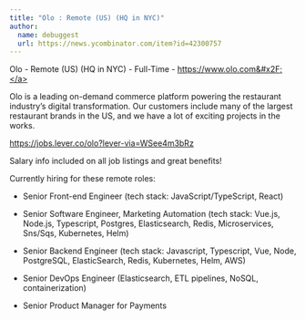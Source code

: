 ```yaml
---
title: "Olo : Remote (US) (HQ in NYC)"
author:
  name: debuggest
  url: https://news.ycombinator.com/item?id=42300757
---
```

Olo - Remote (US) (HQ in NYC) - Full-Time - <a href="https:&#x2F;&#x2F;www.olo.com&#x2F;" rel="nofollow">https:&#x2F;&#x2F;www.olo.com&#x2F;</a>

Olo is a leading on-demand commerce platform powering the restaurant industry’s digital transformation. Our customers include many of the largest restaurant brands in the US, and we have a lot of exciting projects in the works.

<a href="https:&#x2F;&#x2F;jobs.lever.co&#x2F;olo?lever-via=WSee4m3bRz" rel="nofollow">https:&#x2F;&#x2F;jobs.lever.co&#x2F;olo?lever-via=WSee4m3bRz</a>

Salary info included on all job listings and great benefits!

Currently hiring for these remote roles:

* Senior Front-end Engineer (tech stack: JavaScript&#x2F;TypeScript, React)

* Senior Software Engineer, Marketing Automation (tech stack: Vue.js, Node.js, Typescript, Postgres, Elasticsearch, Redis, Microservices, Sns&#x2F;Sqs, Kubernetes, Helm)

* Senior Backend Engineer (tech stack: Javascript, Typescript, Vue, Node, PostgreSQL, ElasticSearch, Redis, Kubernetes, Helm, AWS)

* Senior DevOps Engineer (Elasticsearch, ETL pipelines, NoSQL, containerization)

* Senior Product Manager for Payments
<JobApplication />
